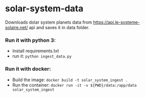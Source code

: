 # solar-system-data
Downloads dolar system planets data from https://api.le-systeme-solaire.net/ api and saves it in data folder.
### Run it with python 3:
- Install requirements.txt
- run it:
    <code>python ingest_data.py</code>
### Run it with docker:
- Build the image:
    <code>docker build -t solar_system_ingest . </code>
- Run the container:
    <code>docker run -it -v ${PWD}/data:/app/data solar_system_ingest</code>
